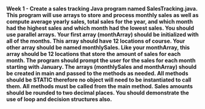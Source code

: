 #### Week 1 - Create a sales tracking Java program named SalesTracking.java. This program will use arrays to store and process monthly sales as well as compute average yearly sales, total sales for the year, and which month had the highest sales and which month had the lowest sales. You should use parallel arrays. Your first array (monthArray) should be initialized with all of the months. This array should have 12 locations of course. Your other array should be named monthlySales. Like your monthArray, this array should be 12 locations that store the amount of sales for each month. The program should prompt the user for the sales for each month starting with January. The arrays (monthlySales and monthArray) should be created in main and passed to the methods as needed. All methods should be STATIC therefore no object will need to be instantiated to call them. All methods must be called from the main method. Sales amounts should be rounded to two decimal places. You should demonstrate the use of loop and decision structures also.


